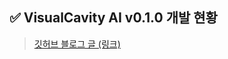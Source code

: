 ## ✅ VisualCavity AI v0.1.0 개발 현황
> <a href="https://kim-src.github.io/categories/visualcavity-ai/">깃허브 블로그 글 (링크)</a>
